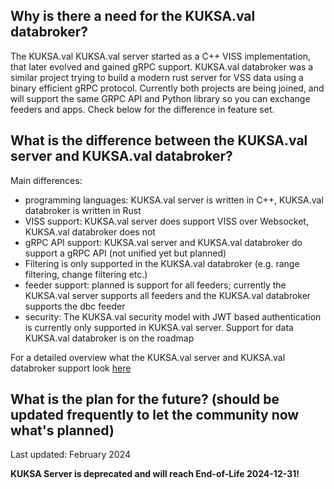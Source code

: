 ## Why is there a need for the KUKSA.val databroker?
The KUKSA.val KUKSA.val server started as a C++ VISS implementation, that later evolved and gained gRPC support. KUKSA.val databroker was a similar project trying to build a modern rust server for VSS data using a binary efficient gRPC protocol. Currently both projects are being joined, and will support the same GRPC API and Python library so you can exchange feeders and apps.
Check below for the difference in feature set.

## What is the difference between the KUKSA.val server and KUKSA.val databroker?

Main differences:

* programming languages: KUKSA.val server is written in C++, KUKSA.val databroker is written in Rust
* VISS support: KUKSA.val server does support VISS over Websocket, KUKSA.val databroker does not
* gRPC API support: KUKSA.val server and KUKSA.val databroker do support a gRPC API (not unified yet but planned)
* Filtering is only supported in the KUKSA.val databroker (e.g. range filtering, change filtering etc.)
* feeder support: planned is support for all feeders; currently the KUKSA.val server supports all feeders and the KUKSA.val databroker supports the dbc feeder
* security: The KUKSA.val security model with JWT based authentication is currently only supported in KUKSA.val server. Support for data KUKSA.val databroker is on the roadmap

For a detailed overview what the KUKSA.val server and KUKSA.val databroker support look [here](protocol/support.md)

## What is the plan for the future? (should be updated frequently to let the community now what's planned)
Last updated: February 2024 <br>

**KUKSA Server is deprecated and will reach End-of-Life 2024-12-31!**
